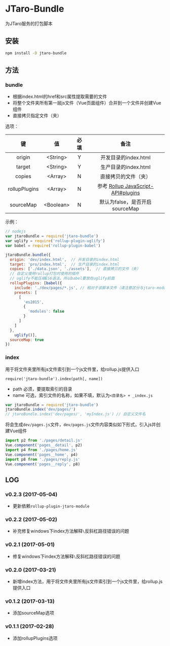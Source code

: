 # JTaro-Bundle

为JTaro服务的打包脚本

## 安装

```bash
npm install -D jtaro-bundle
```

## 方法

### bundle

- 根据index.html的href和src属性提取需要的文件
- 将整个文件夹所有第一层js文件（Vue页面组件）合并到一个文件并创建Vue组件
- 直接拷贝指定文件（夹）

选项：

| 键 | 值 | 必填 | 备注 |
|:--:|:--:|:--:|:--:|
| origin | \<String\> | Y | 开发目录的index.html |
| target | \<String\> | Y | 生产目录的index.html |
| copies | \<Array\> | N | 直接拷贝的文件（夹） |
| rollupPlugins | \<Array\> | N | 参考 [Rollup JavaScript-API#plugins](https://github.com/rollup/rollup/wiki/JavaScript-API#plugins) |
| sourceMap | \<Boolean\> | N | 默认为false，是否开启sourceMap |

示例：

```js
// nodejs
var jtaroBundle = require('jtaro-bundle')
var uglify = require('rollup-plugin-uglify')
var babel = require('rollup-plugin-babel')

jtaroBundle.bundle({
  origin: 'dev/index.html',  // 开发目录的index.html
  target: 'pro/index.html',  // 生产目录的index.html
  copies: ['./data.json', './assets'],  // 直接拷贝的文件（夹）
  // 自定义使用rollup打包时使用的插件
  // uglify不能压缩ES6语法，所以babel要放在uglify前面
  rollupPlugins: [babel({
    include: './dev/pages/*.js', // 相对于该脚本文件（请注意区分与jtaro-module的babel插件路径）
    presets: [
      [
        'es2015',
        {
          'modules': false
        }
      ]
    ]
  },
    uglify()],
  sourceMap: true
})
```

### index

用于将文件夹里所有js文件索引到一个js文件里，给rollup.js提供入口

`require('jtaro-bundle').index(path[, name])`

- path 必须，要提取索引的目录
- name 可选，索引文件的名称，如果不填，默认为`<目录名> + _index.js`

```js
var jtaroBundle = require('jtaro-bundle')
jtaroBundle.index('dev/pages/')
// jtaroBundle.index('dev/pages/', 'myIndex.js') // 自定义文件名
```

将会生成`dev/pages.js`文件，`dev/pages.js`文件内容类似如下形式，引入js并创建Vue组件

```js
import p2 from './pages/detail.js'
Vue.component('pages__detail', p2)
import p4 from './pages/home.js'
Vue.component('pages__home', p4)
import p8 from './pages/reply.js'
Vue.component('pages__reply', p8)
```

## LOG

### v0.2.3 (2017-05-04)

- 更新依赖`rollup-plugin-jtaro-module`

### v0.2.2 (2017-05-02)

- 补充修复windows下index方法解释`\`反斜杠路径错误的问题

### v0.2.1 (2017-05-01)

- 修复windows下index方法解释`\`反斜杠路径错误的问题

### v0.2.0 (2017-03-21)

- 新增index方法，用于将文件夹里所有js文件索引到一个js文件里，给rollup.js提供入口

### v0.1.2 (2017-03-13)

- 添加sourceMap选项

### v0.1.1 (2017-02-28)

- 添加rollupPlugins选项